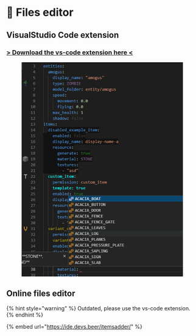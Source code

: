 # 📄 Files editor

## VisualStudio Code extension

### [> Download the vs-code extension here <](https://marketplace.visualstudio.com/items?itemName=LoneDev.ia-vscode)&#x20;

<figure><img src=".gitbook/assets/image (2).png" alt=""><figcaption></figcaption></figure>

## Online files editor

{% hint style="warning" %}
Outdated, please use the vs-code extension.
{% endhint %}

{% embed url="https://ide.devs.beer/itemsadder/" %}
